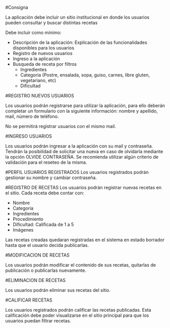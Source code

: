 #Consigna

La aplicación debe incluir un sitio institucional en donde los usuarios pueden consultar y buscar
distintas recetas

Debe incluir como mínimo:
- Descripción de la aplicación: Explicación de las funcionalidades disponibles para los usuarios
- Registro de nuevos usuarios
- Ingreso a la aplicación
- Busqueda de receta por filtros
  - Ingredientes
  - Categoria (Postre, ensalada, sopa, guiso, carnes, libre gluten, vegetariano, etc)
  - Dificultad

#REGISTRO NUEVOS USUARIOS

Los usuarios podrán registrarse para utilizar la aplicación, para ello deberán completar un
formulario con la siguiente información: nombre y apellido, mail, número de teléfono.

No se permitirá registrar usuarios con el mismo mail.

#INGRESO USUARIOS

Los usuarios podrán ingresar a la aplicación con su mail y contraseña. Tendrán la posibilidad de
solicitar una nueva en caso de olvidarla mediante la opción OLVIDE CONTRASEÑA. Se recomienda
utilizar algún criterio de validación para el reseteo de la misma.

#PERFIL USUARIOS REGISTRADOS
Los usuarios registrados podrán gestionar su nombre y cambiar contraseña.

#REGISTRO DE RECETAS
Los usuarios podrán registrar nuevas recetas en el sitio. Cada receta debe contar con:
- Nombre
- Categoria
- Ingredientes
- Procedimiento
- Dificultad: Calificada de 1 a 5
- Imágenes

Las recetas creadas quedaran registradas en el sistema en estado borrador hasta que el usuario
decida publicarlas.

#MODIFICACION DE RECETAS

Los usuarios podrán modificar el contenido de sus recetas, quitarlas de publicación o publicarlas
nuevamente.

#ELIMINACION DE RECETAS

Los usuarios podrán eliminar sus recetas del sitio.

#CALIFICAR RECETAS

Los usuarios registrados podrán calificar las recetas publicadas. Esta calificación debe poder
visualizarse en el sitio principal para que los usuarios puedan filtrar recetas.